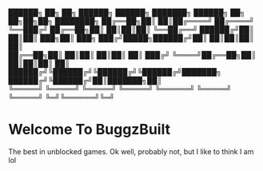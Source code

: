 ██████╗ ██╗   ██╗ ██████╗  ██████╗ ███████╗     ██████╗ ██╗   ██╗██╗██╗  ████████╗
██╔══██╗██║   ██║██╔════╝ ██╔════╝ ╚══███╔╝     ██╔══██╗██║   ██║██║██║  ╚══██╔══╝
██████╔╝██║   ██║██║  ███╗██║  ███╗  ███╔╝█████╗██████╔╝██║   ██║██║██║     ██║   
██╔══██╗██║   ██║██║   ██║██║   ██║ ███╔╝ ╚════╝██╔══██╗██║   ██║██║██║     ██║   
██████╔╝╚██████╔╝╚██████╔╝╚██████╔╝███████╗     ██████╔╝╚██████╔╝██║███████╗██║   
╚═════╝  ╚═════╝  ╚═════╝  ╚═════╝ ╚══════╝     ╚═════╝  ╚═════╝ ╚═╝╚══════╝╚═╝   

# Welcome To BuggzBuilt
The best in unblocked games.
Ok well, probably not, but I like to think I am lol